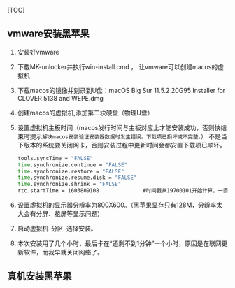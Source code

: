 [TOC]

## vmware安装黑苹果

1. 安装好vmware

2. 下载MK-unlocker并执行win-install.cmd ， 让vmware可以创建macos的虚拟机

3. 下载macos的镜像并刻录到U盘：macOS Big Sur 11.5.2 20G95 Installer for CLOVER 5138 and WEPE.dmg

4. 创建macos的虚拟机,添加第二块硬盘（物理U盘）

5. 设置虚拟机主板时间（macos发行时间与主板对应上才能安装成功，否则快结束时提示`解决macos安装验证安装器数据时发生错误。下载项已损坏或不完整。`） 不是当下版本的系统要关闭网卡，否则安装过程中更新时间会都安置下载项已顺坏。

   ```cmd
   tools.syncTime = "FALSE"
   time.synchronize.continue = "FALSE"
   time.synchronize.restore = "FALSE"
   time.synchronize.resume.disk = "FALSE"
   time.synchronize.shrink = "FALSE"
   rtc.startTime = 1603809108              #时间戳从19700101开始计算，一直到OS发行日期
   ```

   

6. 设置虚拟机的显示器分辨率为800X600。（黑苹果显存只有128M，分辨率太大会有分屏、花屏等显示问题）

7. 启动虚拟机-分区-选择安装。
8. 本次安装用了几个小时，最后卡在“还剩不到1分钟”一个小时，原因是在联网更新软件，而我早就关闭网络了。

## 真机安装黑苹果
